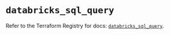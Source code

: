 # `databricks_sql_query`

Refer to the Terraform Registry for docs: [`databricks_sql_query`](https://registry.terraform.io/providers/databricks/databricks/1.38.0/docs/resources/sql_query).
